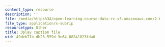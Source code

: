 ```yaml
---
content_type: resource
description: ''
file: /media/https%3A/open-learning-course-data-rc.s3.amazonaws.com/2-003sc-engineering-dynamics-fall-2011/49deb71bdb23559d9c6488841823fda0_zNCBDrnT05E.vtt
file_type: application/x-subrip
resourcetype: Other
title: 3play caption file
uid: 49deb71b-db23-559d-9c64-88841823fda0
---
```

